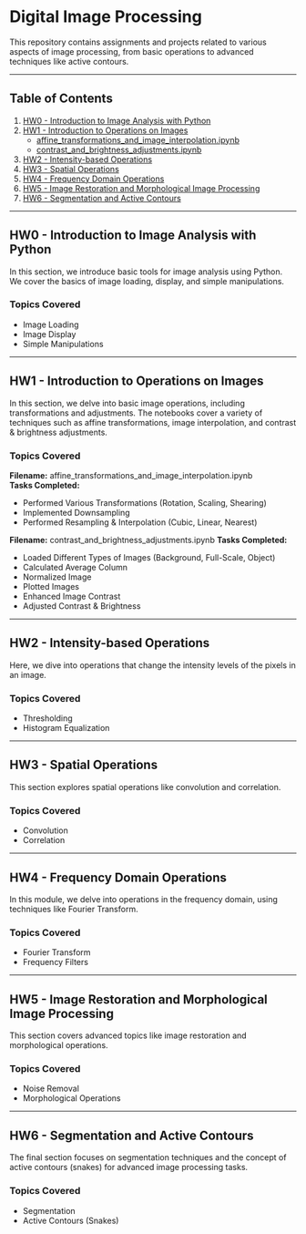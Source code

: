 # Digital Image Processing

This repository contains assignments and projects related to various aspects of image processing, from basic operations to advanced techniques like active contours.

---

## Table of Contents

1. [HW0 - Introduction to Image Analysis with Python](#hw0)
2. [HW1 - Introduction to Operations on Images](#hw1)
    - [affine_transformations_and_image_interpolation.ipynb](#affine_transformations_and_image_interpolationipynb)
    - [contrast_and_brightness_adjustments.ipynb](#contrast_and_brightness_adjustmentsipynb)
3. [HW2 - Intensity-based Operations](#hw2)
4. [HW3 - Spatial Operations](#hw3)
5. [HW4 - Frequency Domain Operations](#hw4)
6. [HW5 - Image Restoration and Morphological Image Processing](#hw5)
7. [HW6 - Segmentation and Active Contours](#hw6)

---

## HW0 - Introduction to Image Analysis with Python <a name="hw0"></a>

In this section, we introduce basic tools for image analysis using Python. We cover the basics of image loading, display, and simple manipulations.

### Topics Covered
- Image Loading
- Image Display
- Simple Manipulations

---

## HW1 - Introduction to Operations on Images <a name="hw1"></a>

In this section, we delve into basic image operations, including transformations and adjustments. The notebooks cover a variety of techniques such as affine transformations, image interpolation, and contrast & brightness adjustments.

### Topics Covered

**Filename:** affine_transformations_and_image_interpolation.ipynb  
**Tasks Completed:**
- Performed Various Transformations (Rotation, Scaling, Shearing)
- Implemented Downsampling
- Performed Resampling & Interpolation (Cubic, Linear, Nearest)

**Filename:** contrast_and_brightness_adjustments.ipynb
**Tasks Completed:**
- Loaded Different Types of Images (Background, Full-Scale, Object)
- Calculated Average Column
- Normalized Image
- Plotted Images
- Enhanced Image Contrast
- Adjusted Contrast & Brightness

---

## HW2 - Intensity-based Operations <a name="hw2"></a>

Here, we dive into operations that change the intensity levels of the pixels in an image.

### Topics Covered
- Thresholding
- Histogram Equalization

---

## HW3 - Spatial Operations <a name="hw3"></a>

This section explores spatial operations like convolution and correlation.

### Topics Covered
- Convolution
- Correlation

---

## HW4 - Frequency Domain Operations <a name="hw4"></a>

In this module, we delve into operations in the frequency domain, using techniques like Fourier Transform.

### Topics Covered
- Fourier Transform
- Frequency Filters

---

## HW5 - Image Restoration and Morphological Image Processing <a name="hw5"></a>

This section covers advanced topics like image restoration and morphological operations.

### Topics Covered
- Noise Removal
- Morphological Operations

---

## HW6 - Segmentation and Active Contours <a name="hw6"></a>

The final section focuses on segmentation techniques and the concept of active contours (snakes) for advanced image processing tasks.

### Topics Covered
- Segmentation
- Active Contours (Snakes)
